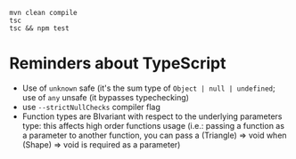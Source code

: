 ```
mvn clean compile
tsc
tsc && npm test
```

# Reminders about TypeScript
- Use of `unknown` safe (it's the sum type of `Object | null | undefined`; use of `any` unsafe (it bypasses typechecking)
- use `--strictNullChecks` compiler flag
- Function types are BIvariant with respect to the underlying parameters type: this affects high order functions usage (i.e.: passing a function as a parameter to another function, you can pass a (Triangle) => void when (Shape) => void is required as a parameter)
